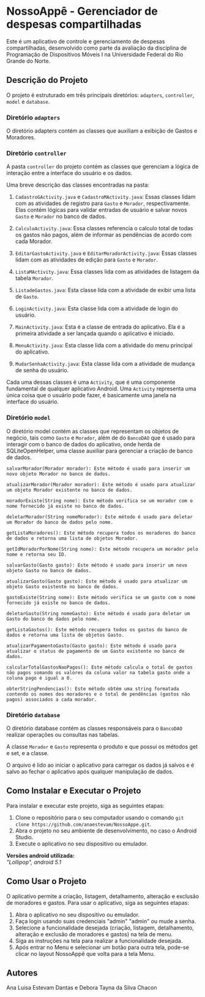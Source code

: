 # NossoAppê - Gerenciador de despesas compartilhadas

Este é um aplicativo de controle e gerenciamento de despesas compartilhadas, desenvolvido como parte da avaliação da disciplina de Programação de Dispositivos Móveis I na Universidade Federal do Rio Grande do Norte.

## Descrição do Projeto

O projeto é estruturado em três principais diretórios:      `adapters`, `controller`, `model` e `database`.

### Diretório `adapters`

O diretório adapters contém as classes que auxiliam a exibição de Gastos e Moradores.

### Diretório `controller`

A pasta `controller` do projeto contém as classes que gerenciam a lógica de interação entre a interface do usuário e os dados.

Uma breve descrição das classes encontradas na pasta:

1. `CadastroGActivity.java` e `CadastroMActivity.java`: Essas classes lidam com as atividades de registro para `Gasto` e `Morador`, respectivamente. Elas contém lógicas para validar entradas de usuário e salvar novos `Gasto` e `Morador` no banco de dados.

2. `CalculoActivity.java`: Essa classes referencia o calculo total de todas os gastos não pagos, além de informar as pendências de acordo com cada Morador. 

3. `EditarGastoActivity.java` e `EditarMoradorActivity.java`: Essas classes lidam com as atividades de edição para `Gasto` e `Morador`.

4. `ListaMActivity.java`: Essa classes lida com as atividades de listagem da tabela `Morador`.

5. `ListadeGastos.java`: Esta classe lida com a atividade de exibir uma lista de `Gasto`.

6. `LoginActivity.java`: Esta classe lida com a atividade de login do usuário.

7. `MainActivity.java`: Esta é a classe de entrada do aplicativo. Ela é a primeira atividade a ser lançada quando o aplicativo é iniciado.

8. `MenuActivity.java`: Esta classe lida com a atividade do menu principal do aplicativo.

9. `MudarSenhaActivity.java`: Esta classe lida com a atividade de mudança de senha do usuário. 

Cada uma dessas classes é uma `Activity`, que é uma componente fundamental de qualquer aplicativo Android. Uma `Activity` representa uma única coisa que o usuário pode fazer, é basicamente uma janela na interface do usuário.

### Diretório `model`

O diretório model contém as classes que representam os objetos de negócio, tais como `Gasto` e `Morador`, além de do `BancoDAO` que é usado para interagir com o banco de dados do aplicativo, onde herda de SQLiteOpenHelper, uma classe auxiliar para gerenciar a criação de banco de dados.

    salvarMorador(Morador morador): Este método é usado para inserir um novo objeto Morador no banco de dados.

    atualizarMorador(Morador morador): Este método é usado para atualizar um objeto Morador existente no banco de dados.

    moradorExiste(String nome): Este método verifica se um morador com o nome fornecido já existe no banco de dados.

    deletarMorador(String nomeMorador): Este método é usado para deletar um Morador do banco de dados pelo nome.

    getListaMoradores(): Este método recupera todos os moradores do banco de dados e retorna uma lista de objetos Morador.

    getIdMoradorPorNome(String nome): Este método recupera um morador pelo nome e retorna seu ID.

    salvarGasto(Gasto gasto): Este método é usado para inserir um novo objeto Gasto no banco de dados.

    atualizarGasto(Gasto gasto): Este método é usado para atualizar um objeto Gasto existente no banco de dados.

    gastoExiste(String nome): Este método verifica se um gasto com o nome fornecido já existe no banco de dados.

    deletarGasto(String nomeGasto): Este método é usado para deletar um Gasto do banco de dados pelo nome.

    getListaGastos(): Este método recupera todos os gastos do banco de dados e retorna uma lista de objetos Gasto.

    atualizarPagamentoGasto(Gasto gasto): Este método é usado para atualizar o status de pagamento de um Gasto existente no banco de dados.

    calcularTotalGastosNaoPagos(): Este método calcula o total de gastos não pagos somando os valores da coluna valor na tabela gasto onde a coluna pago é igual a 0.

    obterStringPendencias(): Este método obtém uma string formatada contendo os nomes dos moradores e o total de pendências (gastos não pagos) associados a cada morador.


### Diretório `database`

O diretório database contém as classes responsáveis para o `BancoDAO` realizar operações ou consultas nas tabelas.

A classe `Morador` e `Gasto` representa o produto e que possui os métodos get e set, e a classe.

 O arquivo é lido ao iniciar o aplicativo para carregar os dados já salvos e é salvo ao fechar o aplicativo após qualquer manipulação de dados.

## Como Instalar e Executar o Projeto

Para instalar e executar este projeto, siga as seguintes etapas:

1. Clone o repositório para o seu computador usando o comando `git clone https://github.com/anaestevam/NossoAppe.git`.
2. Abra o projeto no seu ambiente de desenvolvimento, no caso o Android Studio.
3. Execute o aplicativo no seu dispositivo ou emulador.

**Versões android utilizada:**<br>
*"Lollipop", android 5.1*

## Como Usar o Projeto

O aplicativo permite a criação, listagem, detalhamento, alteração e exclusão de moradores e gastos. Para usar o aplicativo, siga as seguintes etapas:

1. Abra o aplicativo no seu dispositivo ou emulador.
2. Faça login usando suas credenciais "admin" "admin" ou mude a senha.
3. Selecione a funcionalidade desejada (criação, listagem, detalhamento, alteração e exclusão de moradores e gastos) na tela de menu.
4. Siga as instruções na tela para realizar a funcionalidade desejada.
5. Após entrar no Menu e selecionar um botão para outra tela, pode-se clicar no layout NossoAppê que volta para a tela Menu.


## Autores

Ana Luisa Estevam Dantas e Debora Tayna da Silva Chacon